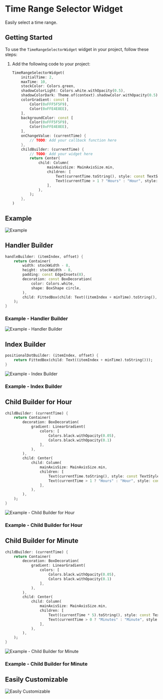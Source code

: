 # Time Range Selector Widget

Easily select a time range.

## Getting Started

To use the `TimeRangeSelectorWidget` widget in your project, follow these steps:

1. Add the following code to your project:

   ```dart
   TimeRangeSelectorWidget(
       initialTime: 2,
       maxTime: 10,
       stockColor: Colors.green,
       shadowColorLight: Colors.white.withOpacity(0.5),
       shadowColorDark: Theme.of(context).shadowColor.withOpacity(0.5),
       colorGradient: const [
           Color(0xFFF5F5F9),
           Color(0xFFE4E8EE),
       ],
       backgroundColor: const [
           Color(0xFFF5F5F9),
           Color(0xFFE4E8EE),
       ],
       onChangeValue: (currentTime) {
           // TODO: Add your callback function here
       },
       childBuilder: (currentTime) {
           // TODO: Add your widget here
           return Center(
               child: Column(
                   mainAxisSize: MainAxisSize.min,
                   children: [
                       Text(currentTime.toString(), style: const TextStyle(fontSize: 70, fontWeight: FontWeight.bold, height: 1)),
                       Text(currentTime > 1 ? "Hours" : "Hour", style: const TextStyle(fontSize: 20, fontWeight: FontWeight.normal)),
                   ],
               ),
           );
       },
   )
   ```

## Example

![Example](https://raw.githubusercontent.com/SHAJED99/time_range_selector_widget/main/screenshots/1.gif)

## Handler Builder

```dart
handleBuilder: (itemIndex, offset) {
    return Container(
        width: stockWidth - 8,
        height: stockWidth - 8,
        padding: const EdgeInsets(8),
        decoration: const BoxDecoration(
            color: Colors.white,
            shape: BoxShape circle,
        ),
        child: FittedBox(child: Text((itemIndex + minTime).toString(), style: Theme.of(context).textTheme.headlineSmall?.copyWith(fontWeight: FontWeight.bold))),
    );
}
```

### Example - Handler Builder

![Example - Handler Builder](https://raw.githubusercontent.com/SHAJED99/time_range_selector_widget/main/screenshots/2.gif)

## Index Builder

```dart
positionalDotBuilder: (itemIndex, offset) {
    return FittedBox(child: Text((itemIndex + minTime).toString()));
}
```

![Example - Index Builder](https://raw.githubusercontent.com/SHAJED99/time_range_selector_widget/main/screenshots/3.gif)

### Example - Index Builder

## Child Builder for Hour

```dart
childBuilder: (currentTime) {
    return Container(
        decoration: BoxDecoration(
            gradient: LinearGradient(
                colors: [
                    Colors.black.withOpacity(0.05),
                    Colors.black.withOpacity(0.1)
                ],
            ),
        ),
        child: Center(
            child: Column(
                mainAxisSize: MainAxisSize.min,
                children: [
                    Text(currentTime.toString(), style: const TextStyle(fontSize: 70, fontWeight: FontWeight.bold, height: 1)),
                    Text(currentTime > 1 ? "Hours" : "Hour", style: const TextStyle(fontSize: 20, fontWeight: FontWeight.normal)),
                ],
            ),
        ),
    );
}
```

![Example - Child Builder for Hour](https://raw.githubusercontent.com/SHAJED99/time_range_selector_widget/main/screenshots/4.gif)

### Example - Child Builder for Hour

## Child Builder for Minute

```dart
childBuilder: (currentTime) {
    return Container(
        decoration: BoxDecoration(
            gradient: LinearGradient(
                colors: [
                    Colors.black.withOpacity(0.05),
                    Colors black.withOpacity(0.1)
                ],
            ),
        ),
        child: Center(
            child: Column(
                mainAxisSize: MainAxisSize.min,
                children: [
                    Text((currentTime * 5).toString(), style: const TextStyle(fontSize: 70, fontWeight: FontWeight.bold, height: 1)),
                    Text(currentTime > 0 ? "Minutes" : "Minute", style: const TextStyle(fontSize: 20, fontWeight: FontWeight.normal)),
                ],
            ),
        ),
    );
}
```

![Example - Child Builder for Minute](https://raw.githubusercontent.com/SHAJED99/time_range_selector_widget/main/screenshots/6.gif)

### Example - Child Builder for Minute

## Easily Customizable

![Easily Customizable](https://raw.githubusercontent.com/SHAJED99/time_range_selector_widget/main/screenshots/5.gif)
```
